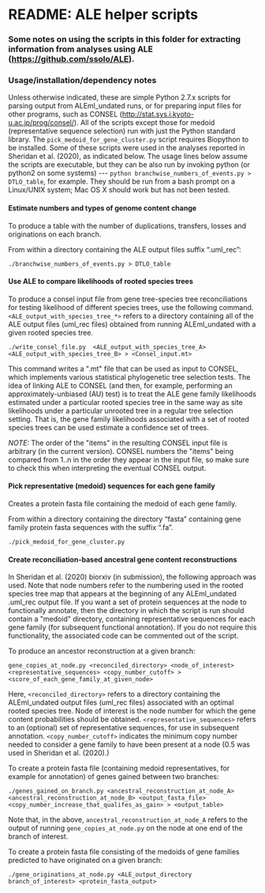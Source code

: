 # README: ALE helper scripts

### Some notes on using the scripts in this folder for extracting information from analyses using ALE (https://github.com/ssolo/ALE).

### Usage/installation/dependency notes

Unless otherwise indicated, these are simple Python 2.7.x scripts for parsing output from ALEml_undated runs, or for preparing input files for other programs, such as CONSEL (http://stat.sys.i.kyoto-u.ac.jp/prog/consel/). All of the scripts except those for medoid (representative sequence selection) run with just the Python standard library. The `pick_medoid_for_gene_cluster.py` script requires Biopython to be installed. Some of these scripts were used in the analyses reported in Sheridan et al. (2020), as indicated below. The usage lines below assume the scripts are executable, but they can be also run by invoking python (or python2 on some systems) --- `python branchwise_numbers_of_events.py > DTLO_table`, for example. They should be run from a bash prompt on a Linux/UNIX system; Mac OS X should work but has not been tested. 

#### Estimate numbers and types of genome content change
To produce a table with the number of duplications, transfers, losses and originations on each branch.

From within a directory containing the ALE output files suffix “.uml_rec”:
```
./branchwise_numbers_of_events.py > DTLO_table
```

#### Use ALE to compare likelihoods of rooted species trees

To produce a consel input file from gene tree-species tree reconciliations for testing likelihood of different species trees, use the following command. `<ALE_output_with_species_tree_*>` refers to a directory containing all of the ALE output files (uml_rec files) obtained from running ALEml_undated with a given rooted species tree.

```
./write_consel_file.py  <ALE_output_with_species_tree_A> <ALE_output_with_species_tree_B> > <Consel_input.mt>
```
This command writes a ".mt" file that can be used as input to CONSEL, which implements various statistical phylogenetic tree selection tests. The idea of linking ALE to CONSEL (and then, for example, performing an approximately-unbiased (AU) test) is to treat the ALE gene family likelihoods estimated under a particular rooted species tree in the same way as site likelihoods under a particular unrooted tree in a regular tree selection setting. That is, the gene family likelihoods associated with a set of rooted species trees can be used estimate a confidence set of trees.  

*NOTE:* The order of the "items" in the resulting CONSEL input file is arbitrary (in the current version). CONSEL numbers the "items" being compared from 1..n in the order they appear in the input file, so make sure to check this when interpreting the eventual CONSEL output. 

#### Pick representative (medoid) sequences for each gene family

Creates a protein fasta file containing the medoid of each gene family.

From within a directory containing the directory “fasta” containing gene family protein fasta sequences with the suffix “.fa”.
```
./pick_medoid_for_gene_cluster.py
```

#### Create reconciliation-based ancestral gene content reconstructions

In Sheridan et al. (2020) biorxiv (in submission), the following approach was used. Note that node numbers refer to the numbering used in the rooted species tree map that appears at the beginning of any ALEml_undated .uml_rec output file. If you want a set of protein sequences at the node to functionally annotate, then the directory in which the script is run should contain a "medoid" directory, containing representative sequences for each gene family (for subsequent functional annotation). If you do not require this functionality, the associated code can be commented out of the script. 

To produce an ancestor reconstruction at a given branch:

```
gene_copies_at_node.py <reconciled_directory> <node_of_interest> <representative_sequences> <copy_number_cutoff> > <score_of_each_gene_family_at_given_node>
```

Here, `<reconciled_directory>` refers to a directory containing the ALEml_undated output files (uml_rec files) associated with an optimal rooted species tree. Node of interest is the node number for which the gene content probabilities should be obtained. `<representative_sequences>` refers to an (optional) set of representative sequences, for use in subsequent annotation. `<copy_number_cutoff>` indicates the minimum copy number needed to consider a gene family to have been present at a node (0.5 was used in Sheridan et al. (2020).)

To create a protein fasta file (containing medoid representatives, for example for annotation) of genes gained between two branches:

```
./genes_gained_on_branch.py <ancestral_reconstruction_at_node_A> <ancestral_reconstruction_at_node_B> <output_fasta_file> <copy_number_increase_that_qualifes_as_gain> > <output_table>
```

Note that, in the above, `ancestral_reconstruction_at_node_A` refers to the output of running `gene_copies_at_node.py` on the node at one end of the branch of interest.

To create a protein fasta file consisting of the medoids of gene families predicted to have originated on a given branch: 

```
./gene_originations_at_node.py <ALE_output_directory branch_of_interest> <protein_fasta_output>
```
